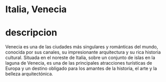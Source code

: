 # Italia, Venecia

# descripcion
Venecia es una de las ciudades más singulares y románticas del mundo, conocida por sus canales, su impresionante arquitectura y su rica historia cultural. Situada en el noreste de Italia, sobre un conjunto de islas en la laguna de Venecia, es una de las principales atracciones turísticas de Europa y un destino obligado para los amantes de la historia, el arte y la belleza arquitectónica.
